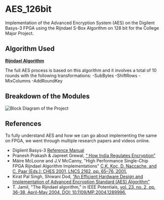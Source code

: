 # AES_126bit
Implementation of the Advanced Encryption System (AES) on the  Digilent Basys-3 FPGA using the Rijndael S-Box Algorithm on 128 bit for the College Major Project.

## Algorithm Used

[**Rijndael Algorithm**](https://www.techtarget.com/searchsecurity/definition/Rijndael)

The full AES process is based on this algorithm and it involves a total of 10 rounds with the following transformations: 
-SubBytes
-ShiftRows
-MixColumns
-AddRoundKey

## Breakdown of the Modules

![Block Diagram of the Project](https://pub.mdpi-res.com/electronics/electronics-09-01665/article_deploy/html/images/electronics-09-01665-g001.png?1603099099)

## References

To fully understand AES and how we can go about implementing the same on FPGA, we went through multiple research papers and videos online.
- Digilent Basys-3 [Reference Manual](https://digilent.com/reference/_media/basys3:basys3_rm.pdf)
- Pranesh Prakash & Japreet Grewal, [“ How India Regulates Encryption”](https://eprint.iacr.org/2016/789) 
- Máire McLoone and J.V McCanny, "High Performance Single-Chip FPGA Rijndael Algorithm Implementations" [Ç.K. Koç, D. Naccache, and C. Paar (Eds.): CHES 2001, LNCS 2162, pp. 65–76, 2001.](https://link.springer.com/content/pdf/10.1007/3-540-44709-1_7.pdf)
- Kirat Pal Singh, Shiwani Dod, [“An Efficient Hardware Design and Implementation of Advanced Encryption Standard (AES) Algorithm”](https://eprint.iacr.org/2016/789.pdf)
- T. Jamil, "The Rijndael algorithm," in IEEE Potentials, [vol. 23, no. 2, pp. 36-38, April-May 2004, DOI: 10.1109/MP.2004.1289996.](https://ieeexplore.ieee.org/document/1289996)
